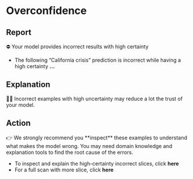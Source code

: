 # Overconfidence

## Report

<aside>
⛔ Your model provides incorrect results with high certainty

- The following “California crisis” prediction is incorrect while having a  high certainty **…**
</aside>

## Explanation

<aside>
👨‍🦰 Incorrect examples with high uncertainty may reduce a lot the trust of your model.

</aside>

## Action

<aside>
👉 We strongly recommend you **inspect** these examples to understand what makes the model wrong. You may need domain knowledge and explanation tools to find the root cause of the errors.

- To inspect and explain the high-certainty incorrect slices, click **here**
- For a full scan with more slice, click **here**
</aside>
